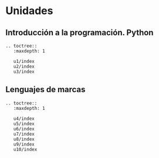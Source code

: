 # Unidades

## Introducción a la programación. Python

```eval_rst
.. toctree::
   :maxdepth: 1

   u1/index
   u2/index
   u3/index
```

## Lenguajes de marcas

```eval_rst
.. toctree::
   :maxdepth: 1

   u4/index
   u5/index
   u6/index
   u7/index
   u8/index
   u9/index
   u10/index
```

